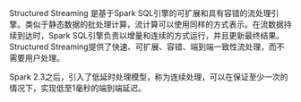 Structured Streaming 是基于Spark SQL引擎的可扩展和具有容错的流处理引擎。类似于静态数据的批处理计算，流计算可以使用同样的方式表示。在流数据持续到达时，Spark SQL引擎负责以增量和连续的方式运行，并且更新最终结果。Structured Streaming提供了快速、可扩展、容错、端到端一致性流处理，而不需要用户处理。

Spark 2.3之后，引入了低延时处理模型，称为连续处理，可以在保证至少一次的情况下，实现低至1毫秒的端到端延迟。
